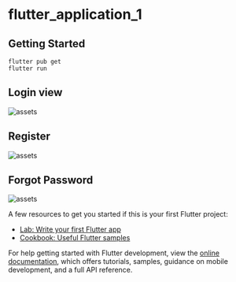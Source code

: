 # flutter_application_1

## Getting Started

```flutter pub get``` <br>
```flutter run```

## Login view

![assets](assets/page/login.png)

## Register

![assets](assets/page/register.png)

## Forgot Password

![assets](assets/page/forgot.png)



A few resources to get you started if this is your first Flutter project:

- [Lab: Write your first Flutter app](https://docs.flutter.dev/get-started/codelab)
- [Cookbook: Useful Flutter samples](https://docs.flutter.dev/cookbook)

For help getting started with Flutter development, view the
[online documentation](https://docs.flutter.dev/), which offers tutorials,
samples, guidance on mobile development, and a full API reference.
